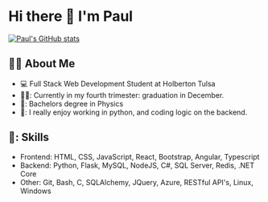 # Hi there 👋 I'm Paul

<!--
**PStewart1/PStewart1** is a ✨ _special_ ✨ repository because its `README.md` (this file) appears on your GitHub profile.

Here are some ideas to get you started:

- 🔭 I’m currently working on ...
- 🌱 I’m currently learning ...
- 👯 I’m looking to collaborate on ...
- 🤔 I’m looking for help with ...
- 💬 Ask me about ...
- 📫 How to reach me: ...
- 😄 Pronouns: ...
- ⚡ Fun fact: ...
-->

[![Paul's GitHub stats](https://github-readme-stats.vercel.app/api/top-langs/?username=PStewart1&theme=dark&layout=compact)](https://github.com/anuraghazra/github-readme-stats)

## :technologist: About Me

- :computer: Full Stack Web Development Student at Holberton Tulsa
- 👷‍♂️: Currently in my fourth trimester: graduation in December.
- 🏫: Bachelors degree in Physics
- 🌟: I really enjoy working in python, and coding logic on the backend.

## 🧰: Skills
- Frontend: HTML, CSS, JavaScript, React, Bootstrap, Angular, Typescript
- Backend: Python, Flask, MySQL, NodeJS, C#, SQL Server, Redis, .NET Core
- Other: Git, Bash, C, SQLAlchemy, JQuery, Azure, RESTful API's, Linux, Windows
